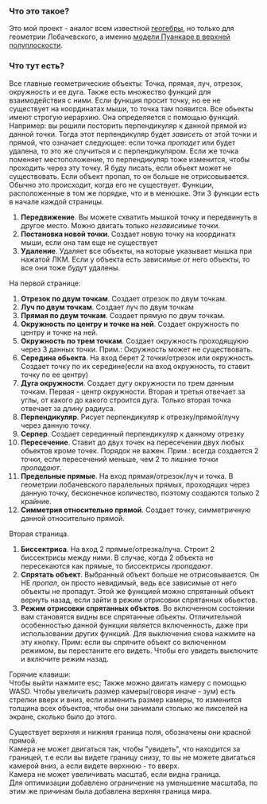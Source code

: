 ### Что это такое?
Это мой проект - аналог всем известной [геогебры](https://www.geogebra.org/geometry), но только для геометрии Лобачевского, а именно [модели Пуанкаре в верхней полуплоскости](https://ru.wikipedia.org/wiki/Модель_Пуанкаре_в_верхней_полуплоскости).
### Что тут есть?
Все главные геометрические объекты: 
Точка, прямая, луч, отрезок, окружность и ее дуга.
Также есть множество функций для взаимодействия с ними.
Если функция просит точку, но ее не существует на координатах мыши, то точка там появится.
Все обьекты имеют строгую иерархию. Она определяется с помощью функций. Например: вы решили посторить перпендикуляр к данной прямой из данной точки. Тогда этот перпендикуляр будет _зависеть_ от этой точки и прямой, что означает следующее: если точка _пропадет_ или будет удалена, то это  же случиться и с перпендикуляром. Если же точка поменяет местоположение, то перпендикуляр тоже изменится, чтобы проходить через эту точку. Я буду писать, если обьект может не существовать.
Если объект пропал, то он больше не отрисовывается. Обычно это происходит, когда его не существует.
Функции, расположенные в том же порядке, что и в менюшке. 
Эти 3 функции есть в начале каждой страницы.
1) __Передвижение__. Вы можете схватить мышкой точку и передвинуть в другое место. Можно двигать только _независимые_ точки. 
2) __Постановка новой точки__. Создает новую точку на координатх мыши, если она там еще не существует
3) __Удаление__. Удаляет все объекты, на которые указывает мышка при нажатой ЛКМ. 
   Если у объекта есть зависимые от него объекты, то все они тоже будут удалены.

На первой странице:
1) __Отрезок по двум точкам__. Создает отрезок по двум точкам.
2) __Луч по двум точкам__. Создает луч по двум точкам
3) __Прямая по двум точкам__. Создает прямую по двум точкам.
4) __Окружность по центру и точке на ней__. Создает окружность по центру и точке на ней.
5) __Окружность по трем точкам__. Создает окружность проходящуюю через 3 данных точки.
    Прим.: Окружность может не существовать. 
6) __Середина обьекта__. На вход берет 2 точки/отрезок или окружность.
   Создает точку по их середине(если на вход окружность, то ставит точку по ее центру)
7) __Дуга окружности__. Создает дугу окружности по трем данным точкам. 
    Первая - центр окружности. Вторая и третья отвечает за углы, от какого до какого строится дуга. Только вторая точка отвечает за длину радиуса. 
8) __Перпендикуляр__. Рисует перпендикуляр к отрезку/прямой/лучу через данную точку. 
9) __Серпер__. Создает серединный перпендикуляр к данному отрезку
10) __Пересечение__. Ставит до двух точек на пересечении двух любых обьектов кроме точек. Порядок не важен.
    Прим.: всегда создается 2 точки, если пересечений меньше, чем 2 то лишние точки _пропадают_.
11) __Предельные прямые__. На вход прямая/отрезок/луч и точка. 
    В геометрии лобачевского паралельных прямых, проходящих через данную точку, бесконечное количество, поэтому создаются только 2 крайние.
12) __Симметрия относительно прямой__. Создает точку, симметричную данной относительно прямой.

Вторая страница.

1) __Биссектриса__. На вход 2 прямые/отрезка/луча. Строит 2 биссектрисы между ними. В случае, когда 2 объекта не пересекаются как прямые, то биссектрисы _пропадают_.
2) __Спрятать объект__. Выбранный объект больше не отрисовывается. Он НЕ _пропал_, он просто невидимый, ведь все зависимые от него объекты не пропадут. Этой же функцией можно спрятанный объект вернуть назад, если зайти в режим отрисовки спрятанных обьектов.
3) __Режим отрисовки спрятанных объктов__. Во включенном состоянии вам становятся видны все спрятанные объекты. Отличительной особенностью данной функции является включенность, даже при использовании других функций. Для выключения снова нажмите на эту кнопку. Прим: если вы спрячите объект со включенном режимом, вы перестаните его видеть. Чтобы его увидеть выключите и включите режим назад.
   
Горячие клавиши:   
    Чтобы выйти нажмите esc;
    Также можно двигать камеру с помощью WASD.
    Чтобы увеличить размер камеры(говоря иначе - зум) есть стрелки вверх и вниз, если изменить размер камеры, то изменится толщина всех объектов, чтобы они занимали столько же пикселей на экране, сколько было до этого.

 Существует верхняя и нижняя граница поля, обозначены они красной прямой.    
 Камера не может двигаться так, чтобы "увидеть", что находится за границей, т.е если вы видете границу снизу, то вы не можете двигаться камерой вниз, а если видете верхнюю - то вверх.   
Камера не может увеличивать масштаб, если видна граница.   
Для оптимизации добавлено ограничение на уменьшение масштаба, по этим же причинам была добавлена верхняя граница мира.
